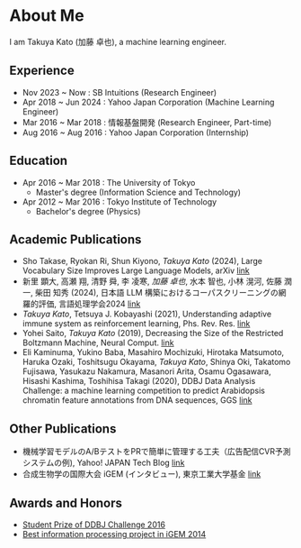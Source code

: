 # About Me
I am Takuya Kato (加藤 卓也), a machine learning engineer.

## Experience
- Nov 2023 ~ Now : SB Intuitions (Research Engineer)
- Apr 2018 ~ Jun 2024 : Yahoo Japan Corporation (Machine Learning Engineer)
- Mar 2016 ~ Mar 2018 : 情報基盤開発 (Research Engineer, Part-time)
- Aug 2016 ~ Aug 2016 : Yahoo Japan Corporation (Internship)

## Education
- Apr 2016 ~ Mar 2018 : The University of Tokyo
  - Master's degree (Information Science and Technology)
- Apr 2012 ~ Mar 2016 : Tokyo Institute of Technology
  - Bachelor's degree (Physics)

## Academic Publications
- Sho Takase, Ryokan Ri, Shun Kiyono, *Takuya Kato* (2024), Large Vocabulary Size Improves Large Language Models, arXiv [link](https://arxiv.org/abs/2406.16508v1)
- 新里 顕大, 高瀬 翔, 清野 舜, 李 凌寒, *加藤 卓也*, 水本 智也, 小林 滉河, 佐藤 潤一, 柴田 知秀 (2024), 日本語 LLM 構築におけるコーパスクリーニングの網羅的評価, 言語処理学会2024 [link](https://anlp.jp/proceedings/annual_meeting/2024/pdf_dir/A3-2.pdf)
- *Takuya Kato*, Tetsuya J. Kobayashi (2021), Understanding adaptive immune system as reinforcement learning, Phs. Rev. Res. [link](https://journals.aps.org/prresearch/abstract/10.1103/PhysRevResearch.3.013222)
- Yohei Saito, *Takuya Kato* (2019), Decreasing the Size of the Restricted Boltzmann Machine, Neural Comput. [link](https://arxiv.org/abs/1807.02999)
- Eli Kaminuma, Yukino Baba, Masahiro Mochizuki, Hirotaka Matsumoto, Haruka Ozaki, Toshitsugu Okayama, *Takuya Kato*, Shinya Oki, Takatomo Fujisawa, Yasukazu Nakamura, Masanori Arita, Osamu Ogasawara, Hisashi Kashima, Toshihisa Takagi (2020), DDBJ Data Analysis Challenge: a machine learning competition to predict Arabidopsis chromatin feature annotations from DNA sequences, GGS [link](https://pubmed.ncbi.nlm.nih.gov/32213716/)

## Other Publications
- 機械学習モデルのA/BテストをPRで簡単に管理する工夫（広告配信CVR予測システムの例), Yahoo! JAPAN Tech Blog [link](https://techblog.yahoo.co.jp/entry/2023030630416156/)
- 合成生物学の国際大会 iGEM (インタビュー), 東京工業大学基金 [link](https://www.titech.ac.jp/public-engagement/giving/message/enrolled-staff/voice01)

## Awards and Honors
- [Student Prize of DDBJ Challenge 2016](https://www.ddbj.nig.ac.jp/activities/training/2016-06-27-e.html)
- [Best information processing project in iGEM 2014](https://www.titech.ac.jp/english/news/2015/029586)

